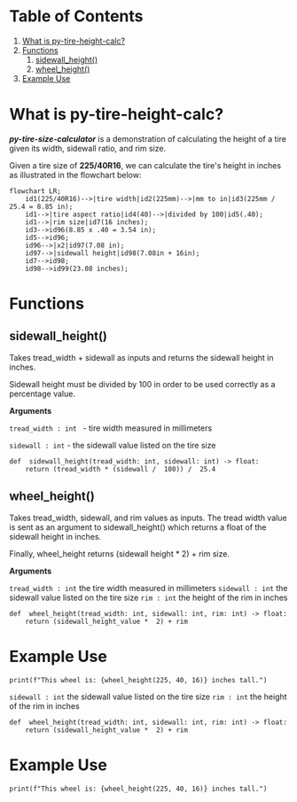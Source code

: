 # Table of Contents

 1. [What is py-tire-height-calc?](https://github.com/zhayes84/py-tire-height-calc/edit/main/README.md#what-is-py-tire-height-calc)
 2. [Functions](https://github.com/zhayes84/py-tire-height-calc/edit/main/README.md#functions)
	 1. [sidewall_height()](https://github.com/zhayes84/py-tire-height-calc/edit/main/README.md#sidewall_height)
	 2. [wheel_height()](https://github.com/zhayes84/py-tire-height-calc/edit/main/README.md#wheel_height)
3. [Example Use](https://github.com/zhayes84/py-tire-height-calc/edit/main/README.md#example-use)
# What is py-tire-height-calc?
***py-tire-size-calculator*** is a demonstration of calculating the height of a tire given its width, sidewall ratio, and rim size.

Given a tire size of **225/40R16**, we can calculate the tire's height in inches as illustrated in the flowchart below:

```mermaid
flowchart LR;
    id1(225/40R16)-->|tire width|id2(225mm)-->|mm to in|id3(225mm / 25.4 = 8.85 in);
    id1-->|tire aspect ratio|id4(40)-->|divided by 100|id5(.40);
    id1-->|rim size|id7(16 inches);
    id3-->id96(8.85 x .40 = 3.54 in);
    id5-->id96;
    id96-->|x2|id97(7.08 in);
    id97-->|sidewall height|id98(7.08in + 16in);
    id7-->id98;
    id98-->id99(23.08 inches);
```
# Functions
## sidewall_height()

Takes tread_width + sidewall as inputs and returns the sidewall height in inches.

Sidewall height must be divided by 100 in order to be used correctly as a percentage value.

**Arguments** 

`tread_width : int
` - tire width measured in millimeters

`sidewall : int` - the sidewall value listed on the tire size
``` 
def  sidewall_height(tread_width: int, sidewall: int) -> float:
	return (tread_width * (sidewall /  100)) /  25.4
```
## wheel_height()

Takes tread_width, sidewall, and rim values as inputs. The tread width value is sent as an argument to sidewall_height() which returns a float of the sidewall height in inches.

Finally, wheel_height returns (sidewall height * 2) + rim size.

**Arguments** 

`tread_width : int`
the tire width measured in millimeters
`sidewall : int`
the sidewall value listed on the tire size
`rim : int`
the height of the rim in inches
```
def  wheel_height(tread_width: int, sidewall: int, rim: int) -> float:
	return (sidewall_height_value *  2) + rim
```
# Example Use
```
print(f"This wheel is: {wheel_height(225, 40, 16)} inches tall.")
```

`sidewall : int`
the sidewall value listed on the tire size
`rim : int`
the height of the rim in inches
```
def  wheel_height(tread_width: int, sidewall: int, rim: int) -> float:
	return (sidewall_height_value *  2) + rim
```
# Example Use
```
print(f"This wheel is: {wheel_height(225, 40, 16)} inches tall.")
```
